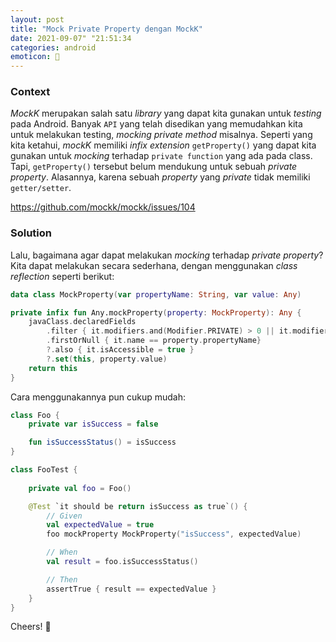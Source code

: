 ```yaml
---
layout: post
title: "Mock Private Property dengan MockK"
date: 2021-09-07" "21:51:34
categories: android
emoticon: 🧟
---
```


### Context

*MockK* merupakan salah satu _library_ yang dapat kita gunakan untuk _testing_ pada Android. Banyak `API` yang telah disedikan yang memudahkan kita untuk melakukan testing, _mocking private method_ misalnya. Seperti yang kita ketahui, *mockK* memiliki _infix extension_ `getProperty()` yang dapat kita gunakan untuk _mocking_ terhadap `private function` yang ada pada class. Tapi, `getProperty()` tersebut belum mendukung untuk sebuah _private property_. Alasannya, karena sebuah _property_ yang _private_ tidak memiliki `getter/setter`. 

https://github.com/mockk/mockk/issues/104

### Solution

Lalu, bagaimana agar dapat melakukan _mocking_ terhadap _private property_? Kita dapat melakukan secara sederhana, dengan menggunakan _class reflection_ seperti berikut:

```kotlin
data class MockProperty(var propertyName: String, var value: Any)

private infix fun Any.mockProperty(property: MockProperty): Any {
    javaClass.declaredFields
        .filter { it.modifiers.and(Modifier.PRIVATE) > 0 || it.modifiers.and(Modifier.PROTECTED) > 0 }
        .firstOrNull { it.name == property.propertyName}
        ?.also { it.isAccessible = true }
        ?.set(this, property.value)
    return this
}
```

Cara menggunakannya pun cukup mudah:

```kotlin
class Foo {
    private var isSuccess = false

    fun isSuccessStatus() = isSuccess
}

class FooTest {
    
    private val foo = Foo()

    @Test `it should be return isSuccess as true`() {
        // Given
        val expectedValue = true
        foo mockProperty MockProperty("isSuccess", expectedValue)

        // When
        val result = foo.isSuccessStatus()

        // Then
        assertTrue { result == expectedValue }
    }
}

```

Cheers! 🥛